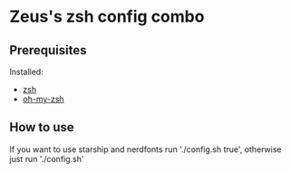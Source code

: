 # Zeus's zsh config combo

## Prerequisites

Installed:
- [zsh](https://www.zsh.org/)
- [oh-my-zsh](https://ohmyz.sh/)

## How to use

If you want to use starship and nerdfonts run './config.sh true', otherwise just run './config.sh'
